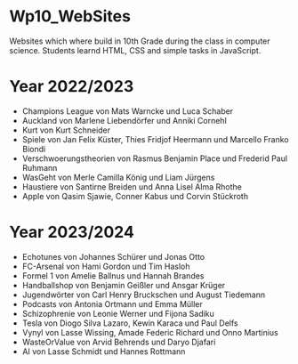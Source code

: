 # Wp10_WebSites
Websites which where build in 10th Grade during the class in computer science.
Students learnd HTML, CSS and simple tasks in JavaScript.
# Year 2022/2023
* Champions League von Mats Warncke und Luca Schaber
* Auckland von Marlene Liebendörfer und Anniki Cornehl
* Kurt von Kurt Schneider
* Spiele von Jan Felix Küster, Thies Fridjof Heermann und Marcello Franko Biondi
* Verschwoerungstheorien von Rasmus Benjamin Place und Frederid Paul Ruhmann
* WasGeht von Merle Camilla König und Liam Jürgens
* Haustiere von Santirne Breiden und Anna Lisel Alma Rhothe
* Apple von Qasim Sjawie, Conner Kabus und Corvin Stückroth

# Year 2023/2024
* Echotunes von Johannes Schürer und Jonas Otto
* FC-Arsenal von Hami Gordon und Tim Hasloh
* Formel 1 von Amelie Ballnus und Hannah Brandes
* Handballshop von Benjamin Geißler und Ansgar Krüger
* Jugendwörter von Carl Henry Bruckschen und August Tiedemann
* Podcasts von Antonia Ortmann und Emma Müller
* Schizophrenie von Leonie Werner und Fijona Sadiku
* Tesla von Diogo Silva Lazaro, Kewin Karaca und Paul Delfs
* Vynyl von Lasse Wissing, Amade Federic Richard und Onno Martinius
* WasteOrValue von Arvid Behrends und Daryo Djafari
* AI von Lasse Schmidt und Hannes Rottmann
